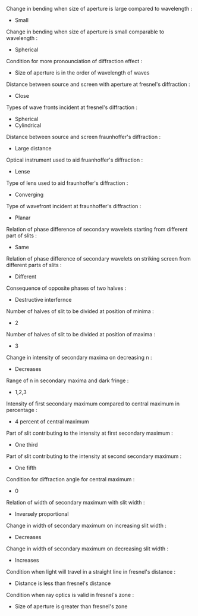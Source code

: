 Change in bending when size of aperture is large compared to wavelength :
- Small

Change in bending when size of aperture is small comparable to wavelength :
- Spherical

Condition for more pronounciation of diffraction effect :
- Size of aperture is in the order of wavelength of waves

Distance between source and screen with aperture at fresnel's diffraction :
- Close

Types of wave fronts incident at fresnel's diffraction :
- Spherical
- Cylindrical

Distance between source and screen fraunhoffer's diffraction :
- Large distance 

Optical instrument used to aid fruanhoffer's diffraction :
- Lense

Type of lens used to aid fraunhoffer's diffraction :
- Converging

Type of wavefront incident at fraunhoffer's diffraction :
- Planar

Relation of phase difference of secondary wavelets starting from different part of slits :
- Same

Relation of phase difference of secondary wavelets on striking screen from different parts of slits :
- Different

Consequence of opposite phases of two halves  :
- Destructive interfernce

Number of halves of slit to be divided at position of minima :
- 2

Number of halves of slit to be divided at position of maxima :
- 3

Change in intensity of secondary maxima on decreasing n :
- Decreases

Range of n in secondary maxima and dark fringe :
- 1,2,3

Intensity of first secondary maximum compared to central maximum in percentage :
- 4 percent of central maximum

Part of slit contributing to the intensity at first secondary maximum :
-  One third

Part of slit contributing to the intensity at second secondary maximum :
- One fifth

Condition for diffraction angle for central maximum :
- 0

Relation of width of secondary maximum with slit width :
- Inversely proportional

Change in width of secondary maximum on increasing slit width :
- Decreases

Change in width of secondary maximum on decreasing slit width :
- Increases

Condition when light will travel in a straight line in fresnel's distance :
- Distance is less than fresnel's distance

Condition when ray optics is valid in fresnel's zone :
- Size of aperture is greater than fresnel's zone


